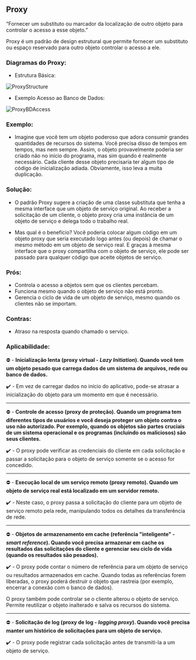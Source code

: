 ## Proxy
“Fornecer um substituto ou marcador da localização de outro objeto para controlar o acesso a esse objeto.”

Proxy é um padrão de design estrutural que permite fornecer um substituto ou espaço reservado para outro objeto controlar o acesso a ele.

### Diagramas do Proxy:
* Estrutura Básica:

![ProxyStructure](https://refactoring.guru/images/patterns/diagrams/proxy/structure.png)

* Exemplo Acesso ao Banco de Dados:

![ProxyBDAccess](https://brizeno.files.wordpress.com/2011/10/capturar.png)

### Exemplo:
 - Imagine que você tem um objeto poderoso que adora consumir grandes quantidades de recursos do sistema. Você precisa disso de tempos em tempos, mas nem sempre.
 Assim, o objeto provavelmente poderia ser criado não no início do programa, mas sim quando é realmente necessário. Cada cliente desse objeto precisaria ter algum tipo de código de inicialização adiada. Obviamente, isso leva a muita duplicação.

### Solução:
 - O padrão Proxy sugere a criação de uma classe substituta que tenha a mesma interface que um objeto de serviço original. Ao receber a solicitação de um cliente, o objeto proxy cria uma instância de um objeto de serviço e delega todo o trabalho real.

 - Mas qual é o benefício? Você poderia colocar algum código em um objeto proxy que seria executado logo antes (ou depois) de chamar o mesmo método em um objeto de serviço real. E graças à mesma interface que o proxy compartilha com o objeto de serviço, ele pode ser passado para qualquer código que aceite objetos de serviço.

### Prós:
 - Controla o acesso a objetos sem que os clientes percebam.
 - Funciona mesmo quando o objeto de serviço não está pronto.
 - Gerencia o ciclo de vida de um objeto de serviço, mesmo quando os clientes não se importam.


### Contras:
 - Atraso na resposta quando chamado o serviço.

### Aplicabilidade:
 :no_entry: - __Inicialização lenta (proxy virtual - _Lazy Initiation_). Quando você tem um objeto pesado que carrega dados de um sistema de arquivos, rede ou banco de dados.__
 
 :heavy_check_mark: - Em vez de carregar dados no início do aplicativo, pode-se atrasar a inicialização do objeto para um momento em que é necessário.

 ---

 :no_entry: - __Controle de acesso (proxy de proteção). Quando um programa tem diferentes tipos de usuários e você deseja proteger um objeto contra o uso não autorizado. Por exemplo, quando os objetos são partes cruciais de um sistema operacional e os programas (incluindo os maliciosos) são seus clientes.__

 :heavy_check_mark: - O proxy pode verificar as credenciais do cliente em cada solicitação e passar a solicitação para o objeto de serviço somente se o acesso for concedido.

 ---

 :no_entry: - __Execução local de um serviço remoto (proxy remoto). Quando um objeto de serviço real está localizado em um servidor remoto.__
 
 :heavy_check_mark: - Neste caso, o proxy passa a solicitação do cliente para um objeto de serviço remoto pela rede, manipulando todos os detalhes da transferência de rede.

 ---
 
 :no_entry: - __Objetos de armazenamento em cache (referência "inteligente" - _smart reference_). Quando você precisa armazenar em cache os resultados das solicitações do cliente e gerenciar seu ciclo de vida (quando os resultados são pesados).__
 
 :heavy_check_mark: - O proxy pode contar o número de referência para um objeto de serviço ou resultados armazenados em cache. Quando todas as referências forem liberadas, o proxy poderá destruir o objeto que rastreia (por exemplo, encerrar a conexão com o banco de dados).

 O proxy também pode controlar se o cliente alterou o objeto de serviço. Permite reutilizar o objeto inalterado e salva os recursos do sistema.

 ---
 
 :no_entry: - __Solicitação de log (proxy de log - _logging proxy_). Quando você precisa manter um histórico de solicitações para um objeto de serviço.__
 
 :heavy_check_mark: - O proxy pode registrar cada solicitação antes de transmiti-la a um objeto de serviço.